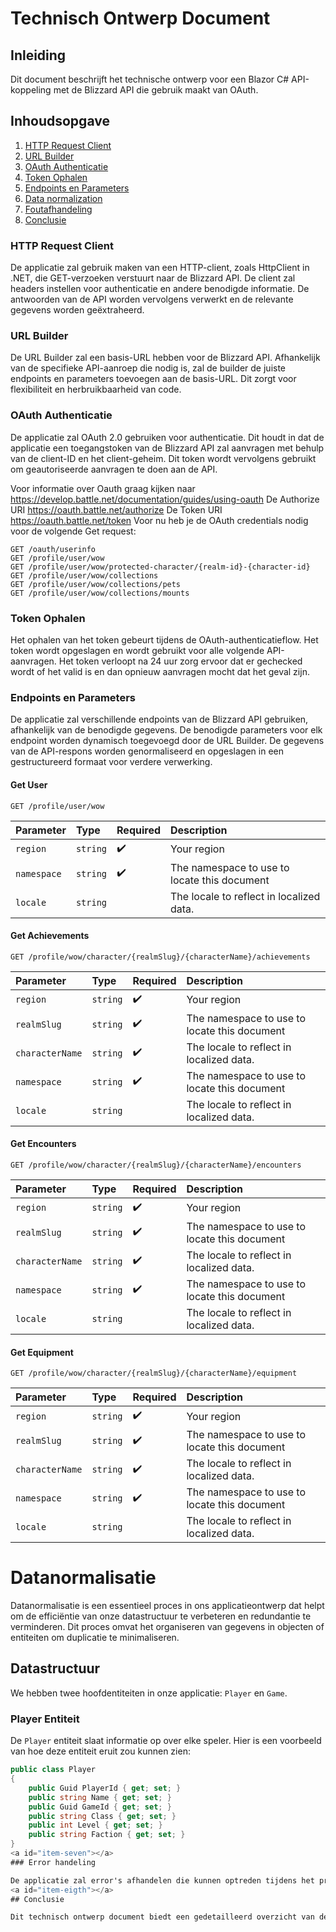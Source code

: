 # Technisch Ontwerp Document

## Inleiding

Dit document beschrijft het technische ontwerp voor een Blazor C# API-koppeling met de Blizzard API die gebruik maakt van OAuth.

## Inhoudsopgave

1. [HTTP Request Client](#item-one)
2. [URL Builder](#item-two)
3. [OAuth Authenticatie](#item-three)
4. [Token Ophalen](#item-four)
5. [Endpoints en Parameters](#item-five)
6. [Data normalization](#item-six)
7. [Foutafhandeling](#item-seven)
8. [Conclusie](#item-eight)
<a id="item-one"></a>
### HTTP Request Client

De applicatie zal gebruik maken van een HTTP-client, zoals HttpClient in .NET, die GET-verzoeken verstuurt naar de Blizzard API. De client zal headers instellen voor authenticatie en andere benodigde informatie. De antwoorden van de API worden vervolgens verwerkt en de relevante gegevens worden geëxtraheerd.
<a id="item-two"></a>
### URL Builder
De URL Builder zal een basis-URL hebben voor de Blizzard API. Afhankelijk van de specifieke API-aanroep die nodig is, zal de builder de juiste endpoints en parameters toevoegen aan de basis-URL. Dit zorgt voor flexibiliteit en herbruikbaarheid van code.
<a id="item-three"></a>
### OAuth Authenticatie
De applicatie zal OAuth 2.0 gebruiken voor authenticatie. Dit houdt in dat de applicatie een toegangstoken van de Blizzard API zal aanvragen met behulp van de client-ID en het client-geheim. Dit token wordt vervolgens gebruikt om geautoriseerde aanvragen te doen aan de API.

Voor informatie over Oauth graag kijken naar https://develop.battle.net/documentation/guides/using-oauth
De Authorize URI https://oauth.battle.net/authorize
De Token URI https://oauth.battle.net/token
Voor nu heb je de OAuth credentials nodig voor de volgende Get request:

    GET /oauth/userinfo
    GET /profile/user/wow
    GET /profile/user/wow/protected-character/{realm-id}-{character-id}
    GET /profile/user/wow/collections
    GET /profile/user/wow/collections/pets
    GET /profile/user/wow/collections/mounts

<a id="item-four"></a>
### Token Ophalen

Het ophalen van het token gebeurt tijdens de OAuth-authenticatieflow. Het token wordt opgeslagen en wordt gebruikt voor alle volgende API-aanvragen. Het token verloopt na 24 uur zorg ervoor dat er gechecked wordt of het valid is en dan opnieuw aanvragen mocht dat het geval zijn.
<a id="item-five"></a>
### Endpoints en Parameters
De applicatie zal verschillende endpoints van de Blizzard API gebruiken, afhankelijk van de benodigde gegevens. De benodigde parameters voor elk endpoint worden dynamisch toegevoegd door de URL Builder. De gegevens van de API-respons worden genormaliseerd en opgeslagen in een gestructureerd formaat voor verdere verwerking.


#### Get User
```http
GET /profile/user/wow 
```

| Parameter | Type     | Required | Description                |
| :-------- | :------- | :------  | :------------------------- |
| `region`  | `string` |    :heavy_check_mark:   | Your region  |
| `namespace`| `string`|    :heavy_check_mark:   | The namespace to use to locate this document  |
| `locale`  | `string` |          | The locale to reflect in localized data.  |

#### Get Achievements

```http
GET /profile/wow/character/{realmSlug}/{characterName}/achievements 
```

| Parameter | Type     | Required | Description                |
| :-------- | :------- | :------  | :------------------------- |
| `region`  | `string` |    :heavy_check_mark:   | Your region  |
| `realmSlug`| `string`|    :heavy_check_mark:   | The namespace to use to locate this document  |
| `characterName`  | `string` |   :heavy_check_mark:       | The locale to reflect in localized data.  |
| `namespace`| `string`|    :heavy_check_mark:   | The namespace to use to locate this document  |
| `locale`  | `string` |          | The locale to reflect in localized data.  |

#### Get Encounters
```http
GET /profile/wow/character/{realmSlug}/{characterName}/encounters 
```
| Parameter | Type     | Required | Description                |
| :-------- | :------- | :------  | :------------------------- |
| `region`  | `string` |    :heavy_check_mark:   | Your region  |
| `realmSlug`| `string`|    :heavy_check_mark:   | The namespace to use to locate this document  |
| `characterName`  | `string` |   :heavy_check_mark:       | The locale to reflect in localized data.  |
| `namespace`| `string`|    :heavy_check_mark:   | The namespace to use to locate this document  |
| `locale`  | `string` |          | The locale to reflect in localized data.  |

#### Get Equipment
```http
GET /profile/wow/character/{realmSlug}/{characterName}/equipment 
```
| Parameter | Type     | Required | Description                |
| :-------- | :------- | :------  | :------------------------- |
| `region`  | `string` |    :heavy_check_mark:   | Your region  |
| `realmSlug`| `string`|    :heavy_check_mark:   | The namespace to use to locate this document  |
| `characterName`  | `string` |   :heavy_check_mark:       | The locale to reflect in localized data.  |
| `namespace`| `string`|    :heavy_check_mark:   | The namespace to use to locate this document  |
| `locale`  | `string` |          | The locale to reflect in localized data.  |
<a id="item-six"></a>
# Datanormalisatie

Datanormalisatie is een essentieel proces in ons applicatieontwerp dat helpt om de efficiëntie van onze datastructuur te verbeteren en redundantie te verminderen. Dit proces omvat het organiseren van gegevens in objecten of entiteiten om duplicatie te minimaliseren.

## Datastructuur

We hebben twee hoofdentiteiten in onze applicatie: `Player` en `Game`.

### Player Entiteit

De `Player` entiteit slaat informatie op over elke speler. Hier is een voorbeeld van hoe deze entiteit eruit zou kunnen zien:

```csharp
public class Player
{
    public Guid PlayerId { get; set; }
    public string Name { get; set; }
    public Guid GameId { get; set; }
    public string Class { get; set; }
    public int Level { get; set; }
    public string Faction { get; set; }
}
<a id="item-seven"></a>
### Error handeling

De applicatie zal error's afhandelen die kunnen optreden tijdens het proces, zoals netwerkfouten, API-fouten, enz. Deze fouten worden gelogd voor debugging en de gebruiker wordt op de hoogte gebracht van het probleem op een manier die hun begrijpen. 
<a id="item-eigth"></a>
## Conclusie

Dit technisch ontwerp document biedt een gedetailleerd overzicht van de technische aspecten van de applicatie. Het volgende stadium van dit project zou de implementatie van deze ontwerpen zijn. Bij vragen of opmerkingen kunt u contact opnemen met de auteur van dit document.



